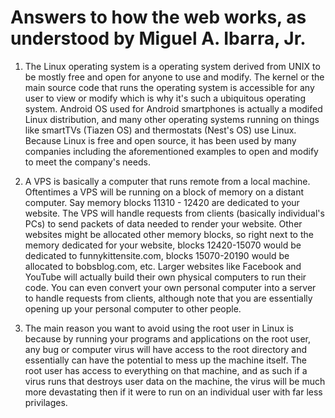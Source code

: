 # Answers to how the web works, as understood by Miguel A. Ibarra, Jr.

1. The Linux operating system is a operating system derived from UNIX to be mostly free and open for anyone to use and modify. The kernel or the main source code that runs the operating system is accessible for any user to view or modify which is why it's such a ubiquitous operating system. Android OS used for Android smartphones is actually a modifed Linux distribution, and many other operating systems running on things like smartTVs (Tiazen OS) and thermostats (Nest's OS) use Linux. Because Linux is free and open source, it has been used by many companies including the aforementioned examples to open and modify to meet the company's needs.

2. A VPS is basically a computer that runs remote from a local machine. Oftentimes a VPS will be running on a block of memory on a distant computer. Say memory blocks 11310 - 12420 are dedicated to your website. The VPS will handle requests from clients (basically individual's PCs) to send packets of data needed to render your website. Other websites might be allocated other memory blocks, so right next to the memory dedicated for your website, blocks 12420-15070 would be dedicated to funnykittensite.com, blocks 15070-20190 would be allocated to bobsblog.com, etc. Larger websites like Facebook and YouTube will actually build their own physical computers to run their code. You can even convert your own personal computer into a server to handle requests from clients, although note that you are essentially opening up your personal computer to other people.

3. The main reason you want to avoid using the root user in Linux is because by running your programs and applications on the root user, any bug or computer virus will have access to the root directory and essentially can have the potential to mess up the machine itself. The root user has access to everything on that machine, and as such if a virus runs that destroys user data on the machine, the virus will be much more devastating then if it were to run on an individual user with far less privilages.